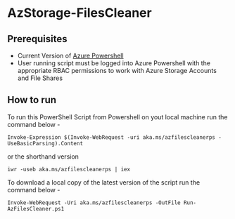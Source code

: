 # AzStorage-FilesCleaner

## Prerequisites

* Current Version of [Azure Powershell](https://docs.microsoft.com/en-us/powershell/azure/install-az-p)
* User running script must be logged into Azure Powershell with the appropriate RBAC permissions to work with Azure Storage Accounts and File Shares

## How to run

To run this PowerShell Script from Powershell on yout local machine run the command below -

`Invoke-Expression $(Invoke-WebRequest -uri aka.ms/azfilescleanerps -UseBasicParsing).Content`
 
or the shorthand version 

`iwr -useb aka.ms/azfilescleanerps | iex`

To download a local copy of the latest version of the script run the command below -

 `Invoke-WebRequest -Uri aka.ms/azfilescleanerps -OutFile Run-AzFilesCleaner.ps1`